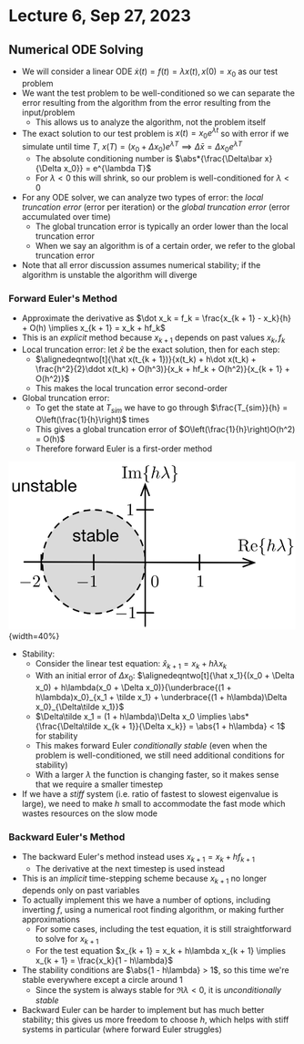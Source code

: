 # Lecture 6, Sep 27, 2023

## Numerical ODE Solving

* We will consider a linear ODE $\dot x(t) = f(t) = \lambda x(t), x(0) = x_0$ as our test problem
* We want the test problem to be well-conditioned so we can separate the error resulting from the algorithm from the error resulting from the input/problem
	* This allows us to analyze the algorithm, not the problem itself
* The exact solution to our test problem is $x(t) = x_0e^{\lambda t}$ so with error if we simulate until time $T$, $x(T) = (x_0 + \Delta x_0)e^{\lambda T} \implies \Delta\bar x = \Delta x_0e^{\lambda T}$
	* The absolute conditioning number is $\abs*{\frac{\Delta\bar x}{\Delta x_0}} = e^{\lambda T}$
	* For $\lambda < 0$ this will shrink, so our problem is well-conditioned for $\lambda < 0$
* For any ODE solver, we can analyze two types of error: the *local truncation error* (error per iteration) or the *global truncation error* (error accumulated over time)
	* The global truncation error is typically an order lower than the local truncation error
	* When we say an algorithm is of a certain order, we refer to the global truncation error
* Note that all error discussion assumes numerical stability; if the algorithm is unstable the algorithm will diverge

### Forward Euler's Method

* Approximate the derivative as $\dot x_k = f_k = \frac{x_{k + 1} - x_k}{h} + O(h) \implies x_{k + 1} = x_k + hf_k$
* This is an *explicit* method because $x_{k + 1}$ depends on past values $x_k, f_k$
* Local truncation error: let $\hat x$ be the exact solution, then for each step:
	* $\alignedeqntwo[t]{\hat x(t_{k + 1})}{x(t_k) + h\dot x(t_k) + \frac{h^2}{2}\ddot x(t_k) + O(h^3)}{x_k + hf_k + O(h^2)}{x_{k + 1} + O(h^2)}$
	* This makes the local truncation error second-order
* Global truncation error:
	* To get the state at $T_{sim}$ we have to go through $\frac{T_{sim}}{h} = O\left(\frac{1}{h}\right)$ times
	* This gives a global truncation error of $O\left(\frac{1}{h}\right)O(h^2) = O(h)$
	* Therefore forward Euler is a first-order method

![Stability condition for forward Euler's method.](imgs/lec6_1.png){width=40%}

* Stability:
	* Consider the linear test equation: $\hat x_{k + 1} = x_k + h\lambda x_k$
	* With an initial error of $\Delta x_0$: $\alignedeqntwo[t]{\hat x_1}{(x_0 + \Delta x_0) + h\lambda(x_0 + \Delta x_0)}{\underbrace{(1 + h\lambda)x_0}_{x_1 + \tilde x_1} + \underbrace{(1 + h\lambda)\Delta x_0}_{\Delta\tilde x_1}}$
	* $\Delta\tilde x_1 = (1 + h\lambda)\Delta x_0 \implies \abs*{\frac{\Delta\tilde x_{k + 1}}{\Delta x_k}} = \abs{1 + h\lambda} < 1$ for stability
	* This makes forward Euler *conditionally stable* (even when the problem is well-conditioned, we still need additional conditions for stability)
	* With a larger $\lambda$ the function is changing faster, so it makes sense that we require a smaller timestep
* If we have a *stiff* system (i.e. ratio of fastest to slowest eigenvalue is large), we need to make $h$ small to accommodate the fast mode which wastes resources on the slow mode

### Backward Euler's Method

* The backward Euler's method instead uses $x_{k + 1} = x_k + hf_{k + 1}$
	* The derivative at the next timestep is used instead
* This is an *implicit* time-stepping scheme because $x_{k + 1}$ no longer depends only on past variables
* To actually implement this we have a number of options, including inverting $f$, using a numerical root finding algorithm, or making further approximations
	* For some cases, including the test equation, it is still straightforward to solve for $x_{k + 1}$
	* For the test equation $x_{k + 1} = x_k + h\lambda x_{k + 1} \implies x_{k + 1} = \frac{x_k}{1 - h\lambda}$
* The stability conditions are $\abs{1 - h\lambda} > 1$, so this time we're stable everywhere except a circle around 1
	* Since the system is always stable for $\Re\lambda < 0$, it is *unconditionally stable*
* Backward Euler can be harder to implement but has much better stability; this gives us more freedom to choose $h$, which helps with stiff systems in particular (where forward Euler struggles)

